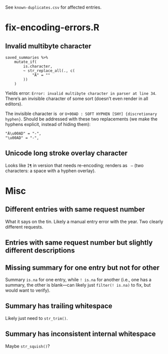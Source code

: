 See `known-duplicates.csv` for affected entries.

# fix-encoding-errors.R

## Invalid multibyte character

```
saved_summaries %>%
    mutate_if(
        is.character,
        ~ str_replace_all(., c(
            "Â­" = "­"
        ))
    )
```

Yields error: `Error: invalid multibyte character in parser at line 34`. There’s an invisible character of some sort (doesn’t even render in all editors).

The invisible character is  `­` or `U+00AD : SOFT HYPHEN [SHY] {discretionary hyphen}`. Should be addressed with these two replacements (we make the hyphens explicit, instead of hiding them):

```
"Â\u00AD" = "-",
"\u00AD" = "-",
```

## Unicode long stroke overlay character

Looks like `Ì¶` in version that needs re-encoding; renders as ` ̶` (two characters: a space with a hyphen overlay).


# Misc

## Different entries with same request number

What it says on the tin. Likely a manual entry error with the year. Two clearly different requests.

## Entries with same request number but slightly different descriptions

## Missing summary for one entry but not for other

Summary `is.na` for one entry, while `! is.na` for another (i.e., one has a summary, the other is blank—can likely just `filter(! is.na)` to fix, but would want to verify).

## Summary has trailing whitespace

Likely just need to `str_trim()`.

## Summary has inconsistent internal whitespace

Maybe `str_squish()`?
